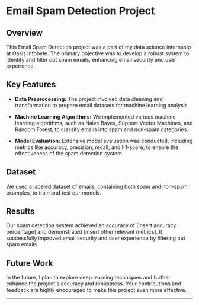 # Email Spam Detection Project

## Overview

This Email Spam Detection project was a part of my data science internship at Oasis Infobyte. The primary objective was to develop a robust system to identify and filter out spam emails, enhancing email security and user experience.

## Key Features

- **Data Preprocessing:** The project involved data cleaning and transformation to prepare email datasets for machine learning analysis.

- **Machine Learning Algorithms:** We implemented various machine learning algorithms, such as Naive Bayes, Support Vector Machines, and Random Forest, to classify emails into spam and non-spam categories.

- **Model Evaluation:** Extensive model evaluation was conducted, including metrics like accuracy, precision, recall, and F1-score, to ensure the effectiveness of the spam detection system.

## Dataset

We used a labeled dataset of emails, containing both spam and non-spam examples, to train and test our models.

## Results

Our spam detection system achieved an accuracy of [insert accuracy percentage] and demonstrated [insert other relevant metrics]. It successfully improved email security and user experience by filtering out spam emails.

## Future Work

In the future, I plan to explore deep learning techniques and further enhance the project's accuracy and robustness. Your contributions and feedback are highly encouraged to make this project even more effective.

---

